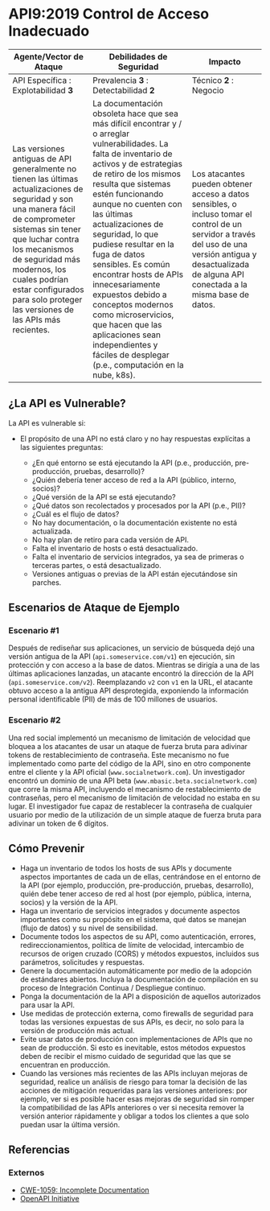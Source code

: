 API9:2019 Control de Acceso Inadecuado
====================================

|Agente/Vector de Ataque | Debilidades de Seguridad | Impacto |
| - | - | - |
| API Específica : Explotabilidad **3** | Prevalencia **3** : Detectabilidad **2** | Técnico **2** : Negocio |
| Las versiones antiguas de API generalmente no tienen las últimas actualizaciones de seguridad y son una manera fácil de comprometer sistemas sin tener que luchar contra los mecanismos de seguridad más modernos, los cuales podrían estar configurados para solo proteger las versiones de las APIs más recientes. | La documentación obsoleta hace que sea más difícil encontrar y / o arreglar vulnerabilidades. La falta de inventario de activos y de estrategias de retiro de los mismos resulta que sistemas estén funcionando aunque no cuenten con las últimas actualizaciones de seguridad, lo que pudiese resultar en la fuga de datos sensibles. Es común encontrar hosts de APIs innecesariamente expuestos debido a conceptos modernos como microservicios, que hacen que las aplicaciones sean independientes y fáciles de desplegar (p.e., computación en la nube, k8s). | Los atacantes pueden obtener acceso a datos sensibles, o incluso tomar el control de un servidor a través del uso de una versión antigua y desactualizada de alguna API conectada a la misma base de datos. |

## ¿La API es Vulnerable?

La API es vulnerable si:

* El propósito de una API no está claro y no hay respuestas explícitas a las siguientes preguntas:

  * ¿En qué entorno se está ejecutando la API (p.e., producción, pre-producción, pruebas, desarrollo)?
  * ¿Quién debería tener acceso de red a la API (público, interno, socios)?
  * ¿Qué versión de la API se está ejecutando?
  * ¿Qué datos son recolectados y procesados por la API (p.e., PII)?
  * ¿Cuál es el flujo de datos?
  * No hay documentación, o la documentación existente no está actualizada.
  * No hay plan de retiro para cada versión de API.
  * Falta el inventario de hosts o está desactualizado.
  * Falta el inventario de servicios integrados, ya sea de primeras o terceras partes, o está desactualizado.
  * Versiones antiguas o previas de la API están ejecutándose sin parches.


## Escenarios de Ataque de Ejemplo

### Escenario #1

Después de rediseñar sus aplicaciones, un servicio de búsqueda dejó una versión antigua de la API (`api.someservice.com/v1`) en ejecución, sin protección y con acceso a la base de datos. Mientras se dirigía a una de las últimas aplicaciones lanzadas, un
atacante encontró la dirección de la API (`api.someservice.com/v2`). Reemplazando `v2` con
`v1` en la URL, el atacante obtuvo acceso a la antigua API desprotegida,
exponiendo la información personal identificable (PII) de más de 100 millones de usuarios.

### Escenario #2

Una red social implementó un mecanismo de limitación de velocidad que bloquea a los atacantes de usar un ataque de fuerza bruta para adivinar tokens de restablecimiento de contraseña. Este mecanismo no fue implementado como parte del código de la API, sino en otro componente entre el cliente y la API oficial (`www.socialnetwork.com`). Un investigador encontró un dominio de una API beta (`www.mbasic.beta.socialnetwork.com`) que corre la misma API, incluyendo el mecanismo de restablecimiento de contraseñas, pero el mecanismo de limitación de velocidad no estaba en su lugar. El investigador fue capaz de restablecer la contraseña de cualquier usuario por medio de la utilización de un simple ataque de fuerza bruta para adivinar un token de 6 dígitos.

## Cómo Prevenir

* Haga un inventario de todos los hosts de sus APIs y documente aspectos
importantes de cada un de ellas, centrándose en el entorno de la API
(por ejemplo, producción, pre-producción, pruebas, desarrollo), quién debe
tener acceso de red al host (por ejemplo, pública, interna, socios) y la versión
de la API.
* Haga un inventario de servicios integrados y documente aspectos importantes
como su propósito en el sistema, qué datos se manejan (flujo de datos) y su
nivel de sensibilidad.
* Documente todos los aspectos de su API, como autenticación, errores,
redireccionamientos, política de límite de velocidad, intercambio de recursos de
origen cruzado (CORS) y métodos expuestos, incluidos sus parámetros,
solicitudes y respuestas.
* Genere la documentación automáticamente por medio de la adopción de estándares
abiertos. Incluya la documentación de compilación en su proceso de
Integración Continua / Despliegue continuo.
* Ponga la documentación de la API a disposición de aquellos autorizados para
usar la API.
* Use medidas de protección externa, como firewalls de seguridad para todas las
versiones expuestas de sus APIs, es decir, no solo para la versión de producción
más actual.
* Evite usar datos de producción con implementaciones de APIs que no sean de
producción. Si esto es inevitable, estos métodos expuestos deben de recibir el
mismo cuidado de seguridad que las que se encuentran en producción.
* Cuando las versiones más recientes de las APIs incluyan mejoras de seguridad,
realice un análisis de riesgo para tomar la decisión de las acciones de
mitigación requeridas para las versiones anteriores: por ejemplo, ver si es
posible hacer esas mejoras de seguridad sin romper la compatibilidad de las APIs
anteriores o ver si necesita remover la versión anterior rápidamente y obligar a
todos los clientes a que solo puedan usar la última versión.

## Referencias

### Externos

* [CWE-1059: Incomplete Documentation][1]
* [OpenAPI Initiative][2]

[1]: https://cwe.mitre.org/data/definitions/1059.html
[2]: https://www.openapis.org/
